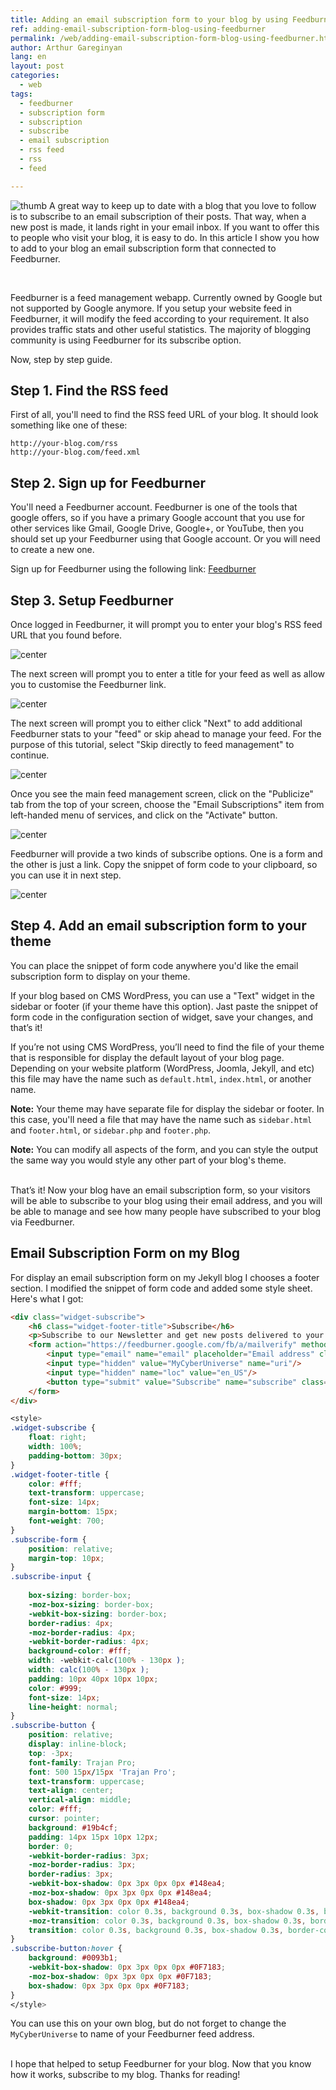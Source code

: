 ```yaml
---
title: Adding an email subscription form to your blog by using Feedburner
ref: adding-email-subscription-form-blog-using-feedburner
permalink: /web/adding-email-subscription-form-blog-using-feedburner.html
author: Arthur Gareginyan
lang: en
layout: post
categories:
  - web
tags:
  - feedburner
  - subscription form
  - subscription
  - subscribe
  - email subscription
  - rss feed
  - rss
  - feed

---
```


![thumb](/images/adding-email-subscription-form-blog-using-feedburner/sign-up.png)
A great way to keep up to date with a blog that you love to follow is to subscribe to an email subscription of their posts. That way, when a new post is made, it lands right in your email inbox. If you want to offer this to people who visit your blog, it is easy to do. In this article I show you how to add to your blog an email subscription form that connected to Feedburner.

<br>

Feedburner is a feed management webapp. Currently owned by Google but not supported by Google anymore. If you setup your website feed in Feedburner, it will modify the feed according to your requirement. It also provides traffic stats and other useful statistics. The majority of blogging community is using Feedburner for its subscribe option.

Now, step by step guide.


## **Step 1.** Find the RSS feed

First of all, you'll need to find the RSS feed URL of your blog. It should look something like one of these:

```
http://your-blog.com/rss
http://your-blog.com/feed.xml
```


## **Step 2.** Sign up for Feedburner

You'll need a Feedburner account. Feedburner is one of the tools that google offers, so if you have a primary Google account that you use for other services like Gmail, Google Drive, Google+, or YouTube, then you should set up your Feedburner using that Google account. Or you will need to create a new one.

Sign up for Feedburner using the following link: [Feedburner](http://feedburner.com/)


## **Step 3.** Setup Feedburner

Once logged in Feedburner, it will prompt you to enter your blog's RSS feed URL that you found before.

![center](/images/adding-email-subscription-form-blog-using-feedburner/1.png)

The next screen will prompt you to enter a title for your feed as well as allow you to customise the Feedburner link.

![center](/images/adding-email-subscription-form-blog-using-feedburner/2.png)

The next screen will prompt you to either click "Next" to add additional Feedburner stats to your "feed" or skip ahead to manage your feed. For the purpose of this tutorial, select "Skip directly to feed management" to continue.

![center](/images/adding-email-subscription-form-blog-using-feedburner/3.png)

Once you see the main feed management screen, click on the "Publicize" tab from the top of your screen, choose the "Email Subscriptions" item from left-handed menu of services, and click on the "Activate" button.

![center](/images/adding-email-subscription-form-blog-using-feedburner/4.png)

Feedburner will provide a two kinds of subscribe options. One is a form and the other is just a link. Copy the snippet of form code to your clipboard, so you can use it in next step.

![center](/images/adding-email-subscription-form-blog-using-feedburner/5.png)


## **Step 4.** Add an email subscription form to your theme

You can place the snippet of form code anywhere you'd like the email subscription form to display on your theme. 

If your blog based on CMS WordPress, you can use a "Text" widget in the sidebar or footer (if your theme have this option). Jast paste the snippet of form code in the configuration section of widget, save your changes, and that’s it! 

If you’re not using CMS WordPress, you’ll need to find the file of your theme that is responsible for display the default layout of your blog page. Depending on your website platform (WordPress, Joomla, Jekyll, and etc) this file may have the name such as `default.html`, `index.html`, or another name.

**Note:** Your theme may have separate file for display the sidebar or footer. In this case, you'll need a file that may have the name such as `sidebar.html` and `footer.html`, or `sidebar.php` and `footer.php`.

**Note:** You can modify all aspects of the form, and you can style the output the same way you would style any other part of your blog's theme.


<br>
That’s it! Now your blog have an email subscription form, so your visitors will be able to subscribe to your blog using their email address, and you will be able to manage and see how many people have subscribed to your blog via Feedburner.


## Email Subscription Form on my Blog

For display an email subscription form on my Jekyll blog I chooses a footer section. I modified the snippet of form code and added some style sheet. Here's what I got:

```html
<div class="widget-subscribe">
    <h6 class="widget-footer-title">Subscribe</h6>
    <p>Subscribe to our Newsletter and get new posts delivered to your inbox - free!</p>
    <form action="https://feedburner.google.com/fb/a/mailverify" method="post" target="popupwindow" onsubmit="window.open('https://feedburner.google.com/fb/a/mailverify?uri=MyCyberUniverse', 'popupwindow', 'scrollbars=yes,width=550,height=520');return true">
        <input type="email" name="email" placeholder="Email address" class="subscribe-input">
        <input type="hidden" value="MyCyberUniverse" name="uri"/>
        <input type="hidden" name="loc" value="en_US"/>
        <button type="submit" value="Subscribe" name="subscribe" class="subscribe-button">Subscribe</button>
    </form>
</div>
```

```css
<style>
.widget-subscribe {
    float: right;
    width: 100%;
    padding-bottom: 30px;
}
.widget-footer-title {
    color: #fff;
    text-transform: uppercase;
    font-size: 14px;
    margin-bottom: 15px;
    font-weight: 700;
}
.subscribe-form {
    position: relative;
    margin-top: 10px;
}
.subscribe-input {
    
    box-sizing: border-box;
    -moz-box-sizing: border-box;
    -webkit-box-sizing: border-box;
    border-radius: 4px;
    -moz-border-radius: 4px;
    -webkit-border-radius: 4px;
    background-color: #fff;
    width: -webkit-calc(100% - 130px );
    width: calc(100% - 130px );
    padding: 10px 40px 10px 10px;
    color: #999;
    font-size: 14px;
    line-height: normal;
}
.subscribe-button {
    position: relative;
    display: inline-block;
    top: -3px;
    font-family: Trajan Pro;
    font: 500 15px/15px 'Trajan Pro';
    text-transform: uppercase;
    text-align: center;
    vertical-align: middle;
    color: #fff;
    cursor: pointer;
    background: #19b4cf;
    padding: 14px 15px 10px 12px;
    border: 0;
    -webkit-border-radius: 3px;
    -moz-border-radius: 3px;
    border-radius: 3px;
    -webkit-box-shadow: 0px 3px 0px 0px #148ea4;
    -moz-box-shadow: 0px 3px 0px 0px #148ea4;
    box-shadow: 0px 3px 0px 0px #148ea4;
    -webkit-transition: color 0.3s, background 0.3s, box-shadow 0.3s, border-color 0.3s;
    -moz-transition: color 0.3s, background 0.3s, box-shadow 0.3s, border-color 0.3s;
    transition: color 0.3s, background 0.3s, box-shadow 0.3s, border-color 0.3s;
}
.subscribe-button:hover {
    background: #0093b1;
    -webkit-box-shadow: 0px 3px 0px 0px #0F7183;
    -moz-box-shadow: 0px 3px 0px 0px #0F7183;
    box-shadow: 0px 3px 0px 0px #0F7183;
}
</style>
```

You can use this on your own blog, but do not forget to change the `MyCyberUniverse` to name of your Feedburner feed address.

<br>
I hope that helped to setup Feedburner for your blog. Now that you know how it works, subscribe to my blog. Thanks for reading!

